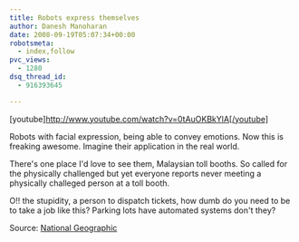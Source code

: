 ```yaml
---
title: Robots express themselves
author: Danesh Manoharan
date: 2008-09-19T05:07:34+00:00
robotsmeta:
  - index,follow
pvc_views:
  - 1280
dsq_thread_id:
  - 916393645

---
```

[youtube]http://www.youtube.com/watch?v=0tAuOKBkYlA[/youtube]

Robots with facial expression, being able to convey emotions. Now this is freaking awesome. Imagine their application in the real world.

There's one place I'd love to see them, Malaysian toll booths. So called for the physically challenged but yet everyone reports never meeting a physically challeged person at a toll booth.

O!! the stupidity, a person to dispatch tickets, how dumb do you need to be to take a job like this? Parking lots have automated systems don't they?

Source: [National Geographic][1]

 [1]: http://news.nationalgeographic.com/news/2008/09/080910-robots-video-ap.html